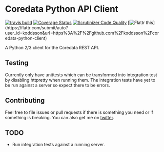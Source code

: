 Coredata Python API Client
==========================
[![travis build](https://travis-ci.org/koddsson/coredata-python-client.svg?branch=master)](https://travis-ci.org/koddsson/coredata-python-client)
[![Coverage Status](https://img.shields.io/coveralls/koddsson/coredata-python-client.svg)](https://coveralls.io/r/koddsson/coredata-python-client)
[![Scrutinizer Code Quality](https://scrutinizer-ci.com/g/koddsson/coredata-python-client/badges/quality-score.png?b=master)](https://scrutinizer-ci.com/g/koddsson/coredata-python-client/?branch=master)
[![Flattr this](https://api.flattr.com/button/flattr-badge-large.png")](https://flattr.com/submit/auto?user_id=koddsson&url=https%3A%2F%2Fgithub.com%2Fkoddsson%2Fcoredata-python-client)

A Python 2/3 client for the Coredata REST API.


Testing
-------
Currently only have unittests which can be transformed into integration test by
disabling httpretty when running them. The integration tests have yet to be run
against a server so expect there to be errors.


Contributing
------------
Feel free to file issues or pull requests if there is something you need or if
something is breaking. You can also get me on
[twitter](https://twitter.com/koddsson).

TODO
----
- Run integration tests against a running server.
